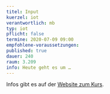 ```yaml
---
titel: Input
kuerzel: iot
verantwortlich: mb
typ: iot
pflicht: false
termine: 2020-07-09 09:00
empfohlene-voraussetzungen: 
published: true
dauer: 240
raum: 3.209
info: Heute geht es um …
---
```


Infos gibt es auf der [Website zum Kurs](https://moxd.io/iot2020).